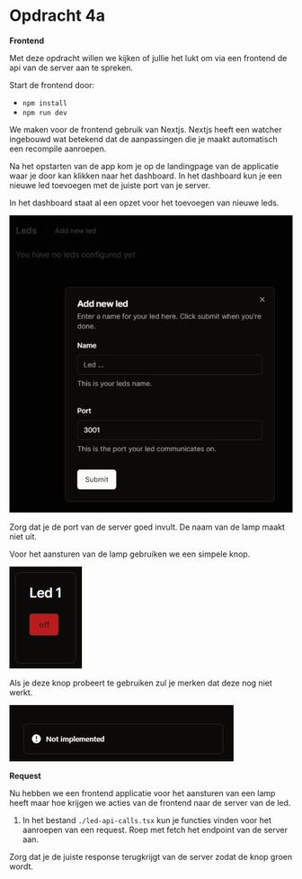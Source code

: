 # Opdracht 4a

**Frontend**

Met deze opdracht willen we kijken of jullie het lukt om via een frontend de api van de server aan te spreken.

Start de frontend door:

- `npm install`
- `npm run dev`

We maken voor de frontend gebruik van Nextjs. Nextjs heeft een watcher ingebouwd wat betekend dat de aanpassingen die je maakt automatisch een recompile aanroepen.

Na het opstarten van de app kom je op de landingpage van de applicatie waar je door kan klikken naar het dashboard. In het dashboard kun je een nieuwe led toevoegen met de juiste port van je server.

In het dashboard staat al een opzet voor het toevoegen van nieuwe leds.

![Alt text](image-1.png)

Zorg dat je de port van de server goed invult. De naam van de lamp maakt niet uit.

Voor het aansturen van de lamp gebruiken we een simpele knop.

![Alt text](image-2.png)

Als je deze knop probeert te gebruiken zul je merken dat deze nog niet werkt.

![Alt text](image.png)

**Request**

Nu hebben we een frontend applicatie voor het aansturen van een lamp heeft maar hoe krijgen we acties van de frontend naar de server van de led.
1. In het bestand `./led-api-calls.tsx` kun je functies vinden voor het aanroepen van een request. Roep met fetch het endpoint van de server aan.

Zorg dat je de juiste response terugkrijgt van de server zodat de knop groen wordt.
